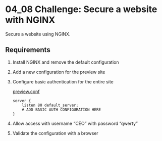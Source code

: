 # 04_08 Challenge: Secure a website with NGINX

Secure a website using NGINX.

## Requirements

1. Install NGINX and remove the default configuration
1. Add a new configuration for the preview site
1. Configure basic authentication for the entire site

    [preview.conf](./preview.conf)

    ```NGINX
    server {
        listen 80 default_server;
        # ADD BASIC AUTH CONFIGURATION HERE
    }
    ```
1. Allow  access with username “CEO” with password “qwerty”
1. Validate the configuration with a browser
